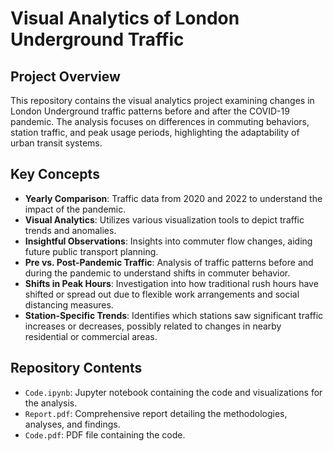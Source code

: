 # Visual Analytics of London Underground Traffic

## Project Overview
This repository contains the visual analytics project examining changes in London Underground traffic patterns before and after the COVID-19 pandemic. The analysis focuses on differences in commuting behaviors, station traffic, and peak usage periods, highlighting the adaptability of urban transit systems.

## Key Concepts
- **Yearly Comparison**: Traffic data from 2020 and 2022 to understand the impact of the pandemic.
- **Visual Analytics**: Utilizes various visualization tools to depict traffic trends and anomalies.
- **Insightful Observations**: Insights into commuter flow changes, aiding future public transport planning.
- **Pre vs. Post-Pandemic Traffic**: Analysis of traffic patterns before and during the pandemic to understand shifts in commuter behavior.
- **Shifts in Peak Hours**: Investigation into how traditional rush hours have shifted or spread out due to flexible work arrangements and social distancing measures.
- **Station-Specific Trends**: Identifies which stations saw significant traffic increases or decreases, possibly related to changes in nearby residential or commercial areas.

## Repository Contents
- `Code.ipynb`: Jupyter notebook containing the code and visualizations for the analysis.
- `Report.pdf`: Comprehensive report detailing the methodologies, analyses, and findings.
- `Code.pdf`: PDF file containing the code.

